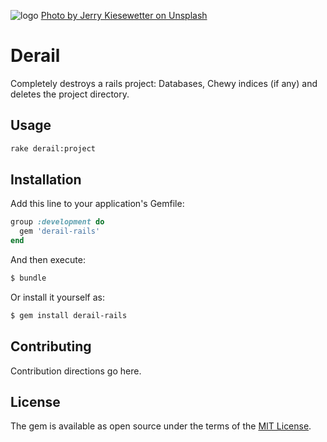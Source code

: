 ![logo](https://images.unsplash.com/photo-1489928689380-3b404a485daa?ixlib=rb-1.2.1&ixid=eyJhcHBfaWQiOjEyMDd9&auto=format&fit=crop&w=1355&q=80)
[Photo by Jerry Kiesewetter on Unsplash](https://unsplash.com/photos/yPnT96Jx5D4)
  
# Derail
Completely destroys a rails project: Databases, Chewy indices (if any) and deletes the project directory.

## Usage
```bash
rake derail:project
```

## Installation
Add this line to your application's Gemfile:

```ruby
group :development do
  gem 'derail-rails'
end
```

And then execute:
```bash
$ bundle
```

Or install it yourself as:
```bash
$ gem install derail-rails
```

## Contributing
Contribution directions go here.

## License
The gem is available as open source under the terms of the [MIT License](https://opensource.org/licenses/MIT).
